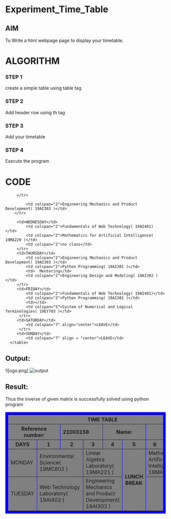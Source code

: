# Experiment_Time_Table

## AIM
To Write a html webpage page to display your timetable.

# ALGORITHM
### STEP 1
create a simple table using table tag
### STEP 2
Add header row using th tag
### STEP 3
Add your timetable
### STEP 4
Execute the program

# CODE
<html>

   <head>
      <title>TIME TABLE</title>
   </head>
	
   <body>
      <table border = "8" cellspacing="3" bordercolor="BLUE" bgcolor="GREY">
      <ing src="logo.png">
         <tr>
            <th colspan="8">TIME TABLE</th>
         </tr>
         <tr>
<th colspan="2">Reference number:</th>
<th colspan="2" align="left">21003158</th>
<th colspan="2">Name:<th>
<th colspan="2" align="left">V.CHARAN SAI</th>
         <tr>
            <th>DAYS</th>
            <th>1</th>
            <th>2</th>
            <th>3</th>
            <th>4</th>
<th>5</th>
<th>6</th>
<th>7</th>

         </tr>
        
<tr>
             <td>MONDAY</td>
             <td colspan="2">Environmental Science( 19MC802 )</td>
             <td colspan="2">Linear Algebra Laboratory( 19MA221 )</td>
	     <th rowspan="3">LUNCH BREAK</th>
             <td colspan="2">Mathematics for Artificial Intelligence( 19MA220 )</td>
         </tr>
             <td>TUESDAY</td>
             <td colspan="2">Web Technology Laboratory( 19AI402 )</td>
             <td colspan="2">Engineering Mechanics and Product Development( 19AI303 )</td>
             
             <td colspan="2">Engineering Mechanics and Product Development( 19AI303 )</td>
        </tr>
  
  	     <td>WEDNESDAY</td>
             <td colspan="2">Fundamentals of Web Technology( 19AI401) </td>
             <td colspan="2">Mathematics for Artificial Intelligence( 19MA220 )</td>
             <td colspan="2">no class</td>
         </tr>
	     <td>THURSDAY</td>
             <td colspan="2">Engineering Mechanics and Product Development( 19AI303 )</td>
             <td colspan="2">Python Programming( 19AI301 )</td>
             <td>  Mentoring</td>
             <td colspan="2">Engineering Design and Modeling( 19AI302 )</td>
         </tr>  
	     <td>FRIDAY</td>
             <td colspan="2">Fundamentals of Web Technology( 19AI401)</td>
             <td colspan="2">Python Programming( 19AI301 )</td>
             <td></td>
             <td colspan="5">System of Numerical and Logical Terminologies( 19EY703 )</td>
          </tr>  
	     <td>SATURDAY</td>
             <td colspan="7" align="center">LEAVE</td> 
          </tr>  
	     <td>SUNDAY</td>
             <td colspan="7" align = "center">LEAVE</td>           
      </table>
   </body>
</html>

## Output:

!l[ogo.png]
![output](https://github.com/Shaik-sameer-AIML/timetable/blob/main/logo.png?raw=true)
## Result:
Thus the inverse of given matrix is successfully solved using python program